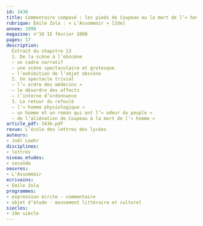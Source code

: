 ```yaml
---
id: 3436
title: Commentaire composé : les pieds de Coupeau ou la mort de l’« homme » 
rubrique: Émile Zola : « L’Assommoir » [2de]
annee: 1999
magazine: n°10 15 février 2000
pages: 17
description: 
  Extrait du chapitre 13
  1. De la scène à l’obscène
  – un cadre narratif
  – une scène spectaculaire et grotesque
  – l’exhibition de l’objet obscène
  2. Un spectacle trivial
  – l’« ordre des médecins »
  – le désordre des affects
  – l’interne d’ordonnance
  3. Le retour du refoulé
  – l’« homme physiologique »
  – un homme et un roman qui ont l’« odeur du peuple »
  – de l’aliénation de Coupeau à la mort de l’« homme »
article_pdf: 3436.pdf
revue: L’école des lettres des lycées
auteurs:
- Joël Loehr
disciplines:
- lettres
niveau_etudes:
- seconde
oeuvres:
- L’Assommoir
ecrivains:
- Émile Zola
programmes:
- expression écrite - commentaire
- objet d’étude - mouvement littéraire et culturel
siecles:
- 19e siècle
---
```

